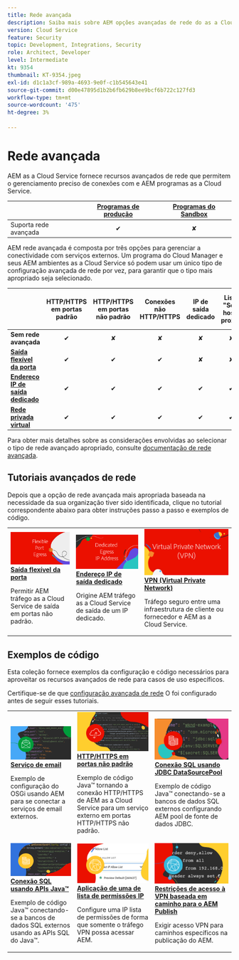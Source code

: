 ```yaml
---
title: Rede avançada
description: Saiba mais sobre AEM opções avançadas de rede do as a Cloud Service.
version: Cloud Service
feature: Security
topic: Development, Integrations, Security
role: Architect, Developer
level: Intermediate
kt: 9354
thumbnail: KT-9354.jpeg
exl-id: d1c1a3cf-989a-4693-9e0f-c1b545643e41
source-git-commit: d00e47895d1b2b6fb629b8ee9bcf6b722c127fd3
workflow-type: tm+mt
source-wordcount: '475'
ht-degree: 3%

---
```


# Rede avançada

AEM as a Cloud Service fornece recursos avançados de rede que permitem o gerenciamento preciso de conexões com e AEM programas as a Cloud Service.

|  | [Programas de produção](https://experienceleague.adobe.com/docs/experience-manager-cloud-service/content/implementing/using-cloud-manager/programs/introduction-production-programs.html) | [Programas do Sandbox](https://experienceleague.adobe.com/docs/experience-manager-cloud-service/content/implementing/using-cloud-manager/programs/introduction-sandbox-programs.html) |
|---------------------------------------------------|:-----------------------:|:---------------------:|
| Suporta rede avançada | ✔ | ✘ |


AEM rede avançada é composta por três opções para gerenciar a conectividade com serviços externos. Um programa do Cloud Manager e seus AEM ambientes as a Cloud Service só podem usar um único tipo de configuração avançada de rede por vez, para garantir que o tipo mais apropriado seja selecionado.

|  | HTTP/HTTPS em portas padrão | HTTP/HTTPS em portas não padrão | Conexões não HTTP/HTTPS | IP de saída dedicado | Lista &quot;Sem hosts proxy&quot; | Ligar a serviços protegidos por VPN | Limitar o tráfego de publicação do AEM por IP |
|-----------------------------------|:----------------------------:|:--------------------------------:|:--------------------------:|:-------------------:|:-------------------------------------:|:-------------------------------------:|:----:|
| __Sem rede avançada__ | ✔ | ✘ | ✘ | ✘ | ✘ | ✘ | ✘ |
| [__Saída flexível da porta__](./flexible-port-egress.md) | ✔ | ✔ | ✔ | ✘ | ✘ | ✘ | ✘ |
| [__Endereço IP de saída dedicado__](./dedicated-egress-ip-address.md) | ✔ | ✔ | ✔ | ✔ | ✔ | ✘ | ✘ |
| [__Rede privada virtual__](./vpn.md) | ✔ | ✔ | ✔ | ✔ | ✔ | ✔ | ✔ |


Para obter mais detalhes sobre as considerações envolvidas ao selecionar o tipo de rede avançado apropriado, consulte [documentação de rede avançada](https://experienceleague.adobe.com/docs/experience-manager-cloud-service/security/configuring-advanced-networking.html).

## Tutoriais avançados de rede

Depois que a opção de rede avançada mais apropriada baseada na necessidade da sua organização tiver sido identificada, clique no tutorial correspondente abaixo para obter instruções passo a passo e exemplos de código.

<table>
  <tr>
   <td>
      <a  href="./flexible-port-egress.md"><img alt="Saída flexível da porta" src="./assets/flexible-port-egress.png"/></a>
      <div><strong><a href="./flexible-port-egress.md">Saída flexível da porta</a></strong></div>
      <p>
          Permitir AEM tráfego as a Cloud Service de saída em portas não padrão.
      </p>
    </td>   
   <td>
      <a  href="./dedicated-egress-ip-address.md"><img alt="Endereço IP de saída dedicado" src="./assets/dedicated-egress-ip-address.png"/></a>
      <div><strong><a href="./dedicated-egress-ip-address.md">Endereço IP de saída dedicado</a></strong></div>
      <p>
        Origine AEM tráfego as a Cloud Service de saída de um IP dedicado.
      </p>
    </td>   
   <td>
      <a  href="./vpn.md"><img alt="VPN (Virtual Private Network)" src="./assets/vpn.png"/></a>
      <div><strong><a href="./vpn.md">VPN (Virtual Private Network)</a></strong></div>
      <p>
        Tráfego seguro entre uma infraestrutura de cliente ou fornecedor e AEM as a Cloud Service.
      </p>
    </td>   
  </tr>
</table>

## Exemplos de código

Esta coleção fornece exemplos da configuração e código necessários para aproveitar os recursos avançados de rede para casos de uso específicos.

Certifique-se de que [configuração avançada de rede](#advanced-networking) O foi configurado antes de seguir esses tutoriais.

<table><tr>
   <td>
      <a  href="./examples/email-service.md"><img alt="VPN (Virtual Private Network)" src="./assets/code-examples__email.png"/></a>
      <div><strong><a href="./examples/email-service.md">Serviço de email</a></strong></div>
      <p>
        Exemplo de configuração do OSGi usando AEM para se conectar a serviços de email externos.
      </p>
    </td>  
    <td>
        <a  href="./examples/http-on-non-standard-ports.md"><img alt="HTTP/HTTPS em portas não padrão" src="./assets/code-examples__http.png"/></a>
        <div><strong><a href="./examples/http-on-non-standard-ports.md">HTTP/HTTPS em portas não padrão</a></strong></div>
        <p>
            Exemplo de código Java™ tornando a conexão HTTP/HTTPS de AEM as a Cloud Service para um serviço externo em portas HTTP/HTTPS não padrão.
        </p>
    </td>
    <td>
      <a  href="./examples/sql-datasourcepool.md"><img alt="Conexão SQL usando JDBC DataSourcePool" src="./assets//code-examples__sql-osgi.png"/></a>
      <div><strong><a href="./examples/sql-datasourcepool.md">Conexão SQL usando JDBC DataSourcePool</a></strong></div>
      <p>
            Exemplo de código Java™ conectando-se a bancos de dados SQL externos configurando AEM pool de fonte de dados JDBC.
      </p>
    </td>   
    </tr><tr>
    <td>
      <a  href="./examples/sql-java-apis.md"><img alt="Conexão SQL usando APIs Java" src="./assets/code-examples__sql-java-api.png"/></a>
      <div><strong><a href="./examples/sql-java-apis.md">Conexão SQL usando APIs Java™</a></strong></div>
      <p>
            Exemplo de código Java™ conectando-se a bancos de dados SQL externos usando as APIs SQL do Java™.
      </p>
    </td>   
    <td>
      <a  href="https://experienceleague.adobe.com/docs/experience-manager-cloud-service/implementing/using-cloud-manager/ip-allow-lists/apply-allow-list.html"><img alt="Aplicação de uma lista de permissões IP" src="./assets/code_examples__vpn-allow-list.png"/></a>
      <div><strong><a href="https://experienceleague.adobe.com/docs/experience-manager-cloud-service/implementing/using-cloud-manager/ip-allow-lists/apply-allow-list.html">Aplicação de uma  de lista de permissões IP</a></strong></div>
      <p>
            Configure uma  IP lista de permissões de forma que somente o tráfego VPN possa acessar AEM.
      </p>
    </td>
   <td>
      <a  href="https://experienceleague.adobe.com/docs/experience-manager-cloud-service/security/configuring-advanced-networking.html#restrict-vpn-to-ingress-connections"><img alt="Restrições de acesso à VPN baseada em caminho para o AEM Publish" src="./assets/code_examples__vpn-path-allow-list.png"/></a>
      <div><strong><a href="https://experienceleague.adobe.com/docs/experience-manager-cloud-service/security/configuring-advanced-networking.html#restrict-vpn-to-ingress-connections">Restrições de acesso à VPN baseada em caminho para o AEM Publish</a></strong></div>
      <p>
            Exigir acesso VPN para caminhos específicos na publicação do AEM.
      </p>
    </td>
</tr>
</table>
